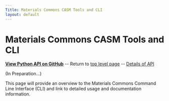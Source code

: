 ```yaml
---
Title: Materials Commons CASM Tools and CLI
layout: default
---
```


Materials Commons CASM Tools and CLI
============================
**[View Python API on GitHub](https://github.com/materials-commons/mcapi/tree/master/python)**
-- Return to [top level page](../) -- [Details of API](sphinx/html)

(In Preparation...)

This page will provide an overview to the Materials Commons Command Line Interface (CLI)
and link to detailed usage and documentation information.